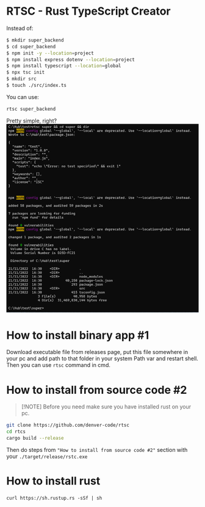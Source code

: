 # RTSC - Rust TypeScript Creator
Instead of:
``` Bash
$ mkdir super_backend
$ cd super_backend
$ npm init -y --location=project
$ npm install express dotenv --location=project
$ npm install typescript --location=global
$ npx tsc init
$ mkdir src
$ touch ./src/index.ts
```
You can use:
``` Bash
rtsc super_backend
```
Pretty simple, right?  
![image-demo](image/Screenshot_1.png)
# How to install binary app #1
Download executable file from releases page, put this file somewhere in your pc and add path to that folder in your system Path var and restart shell.  
Then you can use ```rtsc``` command in cmd.
# How to install from source code #2 
> [!NOTE] Before you need make sure you have installed rust on your pc.
``` Bash
git clone https://github.com/denver-code/rtsc
cd rtcs
cargo build --release
```
Then do steps from ```"How to install from source code #2"``` section with your ```./target/release/rstc.exe```
# How to install rust
```
curl https://sh.rustup.rs -sSf | sh
```